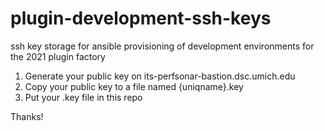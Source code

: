 # plugin-development-ssh-keys
ssh key storage for ansible provisioning of development environments for the 2021 plugin factory

1) Generate your public key on its-perfsonar-bastion.dsc.umich.edu
2) Copy your public key to a file named {uniqname}.key
3) Put your .key file in this repo

Thanks!
